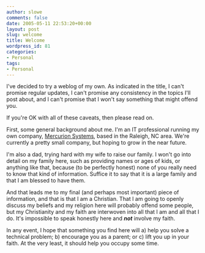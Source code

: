 ```yaml
---
author: slowe
comments: false
date: 2005-05-11 22:53:20+00:00
layout: post
slug: welcome
title: Welcome
wordpress_id: 81
categories:
- Personal
tags:
- Personal
---
```


I've decided to try a weblog of my own. As indicated in the title, I can't promise regular updates, I can't promise any consistency in the topics I'll post about, and I can't promise that I won't say something that might offend you.

If you're OK with all of these caveats, then please read on.

First, some general background about me. I'm an IT professional running my own company, [Mercurion Systems](http://www.mercurionsystems.com/), based in the Raleigh, NC area. We're currently a pretty small company, but hoping to grow in the near future.

I'm also a dad, trying hard with my wife to raise our family. I won't go into detail on my family here, such as providing names or ages of kids, or anything like that, because (to be perfectly honest) none of you really need to know that kind of information. Suffice it to say that it is a large family and that I am blessed to have them.

And that leads me to my final (and perhaps most important) piece of information, and that is that I am a Christian. That I am going to openly discuss my beliefs and my religion here will probably offend some people, but my Christianity and my faith are interwoven into all that I am and all that I do. It's impossible to speak honestly here and _**not**_ involve my faith.

In any event, I hope that something you find here will a) help you solve a technical problem; b) encourage you as a parent; or c) lift you up in your faith.  At the very least, it should help you occupy some time.
